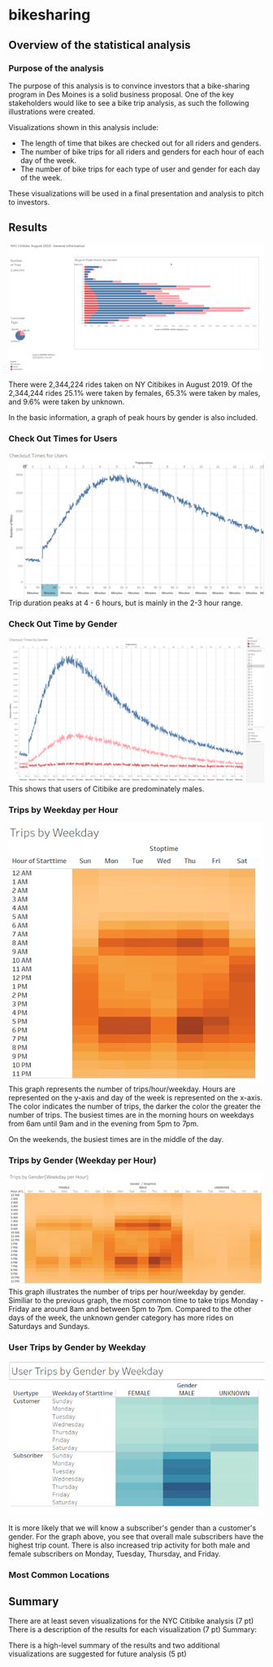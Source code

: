 # bikesharing

## Overview of the statistical analysis
### Purpose of the analysis

The purpose of this analysis is to convince investors that a bike-sharing program in Des Moines is a solid business proposal. One of the key stakeholders would like to see a bike trip analysis, as such the following illustrations were created.

Visualizations shown in this analysis include:
- The length of time that bikes are checked out for all riders and genders.
- The number of bike trips for all riders and genders for each hour of each day of the week.
- The number of bike trips for each type of user and gender for each day of the week.

These visualizations will be used in a final presentation and analysis to pitch to investors.

## Results
<img src="https://github.com/jennfrbrown/bikesharing/blob/main/Images/Basic%20Info.PNG">

There were 2,344,224 rides taken on NY Citibikes in August 2019.  Of the 2,344,244 rides 25.1% were taken by females, 65.3% were taken by males, and 9.6% were taken by unknown.  

In the basic information, a graph of peak hours by gender is also included.

### Check Out Times for Users
<img src="https://github.com/jennfrbrown/bikesharing/blob/main/Images/Images/Check%20Out%20Time%20for%20Users.PNG">
Trip duration peaks at 4 - 6 hours, but is mainly in the 2-3 hour range.

### Check Out Time by Gender
<img src="https://github.com/jennfrbrown/bikesharing/blob/main/Images/Check%20Out%20Times%20by%20Gender.PNG">
This shows that users of Citibike are predominately males.

### Trips by Weekday per Hour
<img src ="https://github.com/jennfrbrown/bikesharing/blob/main/Images/Trips%20by%20Weekday.PNG">
This graph represents the number of trips/hour/weekday.  Hours are represented on the y-axis and day of the week is represented on the x-axis.  The color indicates the number of trips, the darker the color the greater the number of trips.  The busiest times are in the morning hours on weekdays from 6am until 9am and in the evening from 5pm to 7pm.  

On the weekends, the busiest times are in the middle of the day.

### Trips by Gender (Weekday per Hour)
<img src="https://github.com/jennfrbrown/bikesharing/blob/main/Images/Trips%20by%20Gender.PNG">
This graph illustrates the number of trips per hour/weekday by gender.  Similiar to the previous graph, the most common time to take trips Monday - Friday are around 8am and between 5pm to 7pm.  Compared to the other days of the week, the unknown gender category has more rides on Saturdays and Sundays.

### User Trips by Gender by Weekday
<img src="https://github.com/jennfrbrown/bikesharing/blob/main/Images/User%20Trips%20by%20Gender%20by%20Weekday.PNG">

It is more likely that we will know a subscriber's gender than a customer's gender.  For the graph above, you see that overall male subscribers have the highest trip count.  There is also increased trip activity for both male and female subscribers on Monday, Tuesday, Thursday, and Friday.

### Most Common Locations

## Summary



There are at least seven visualizations for the NYC Citibike analysis (7 pt)
There is a description of the results for each visualization (7 pt)
Summary:

There is a high-level summary of the results and two additional visualizations are suggested for future analysis (5 pt)
